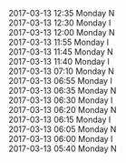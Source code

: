 2017-03-13 12:35 Monday  N  
2017-03-13 12:30 Monday  I  
2017-03-13 12:00 Monday  N  
2017-03-13 11:55 Monday  I  
2017-03-13 11:45 Monday  N  
2017-03-13 11:40 Monday  I  
2017-03-13 07:10 Monday  N  
2017-03-13 06:55 Monday  I  
2017-03-13 06:35 Monday  N  
2017-03-13 06:30 Monday  I  
2017-03-13 06:20 Monday  N  
2017-03-13 06:15 Monday  I  
2017-03-13 06:05 Monday  N  
2017-03-13 06:00 Monday  I  
2017-03-13 05:40 Monday  N  
